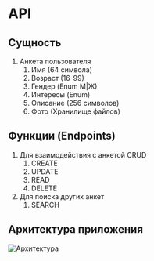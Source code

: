 # API

## Сущность

1. Анкета пользователя
   1. Имя (64 символа)
   2. Возраст (16-99)
   3. Гендер (Enum М|Ж)
   4. Интересы (Enum)
   5. Описание (256 символов)
   6. Фото (Хранилище файлов)

## Функции (Endpoints)

1. Для взаимодействия с анкетой CRUD
    1. CREATE
    2. UPDATE
    3. READ
    4. DELETE
2. Для поиска других анкет
   1. SEARCH

## Архитектура приложения
![Архитектура](/Users/frmustafin/projects/Hello/docs/img/architecture_geks.png)
